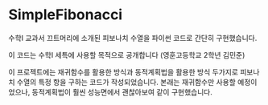 # SimpleFibonacci
수학I 교과서 끄트머리에 소개된 피보나치 수열을 파이썬 코드로 간단히 구현했습니다. 

이 코드는 수학I 세특에 사용할 목적으로 공개합니다 (영훈고등학교 2학년 김민준)

이 프로젝트에는 재귀함수를 활용한 방식과 동적계획법을 활용한 방식 두가지로 피보나치 수열의 특정 항을 구하는 코드가 작성되었습니다. 본래는 재귀함수만 사용할 예정이었으나, 동적계획법이 훨씬 성능면에서 괜찮아보여 같이 구현했습니다.
